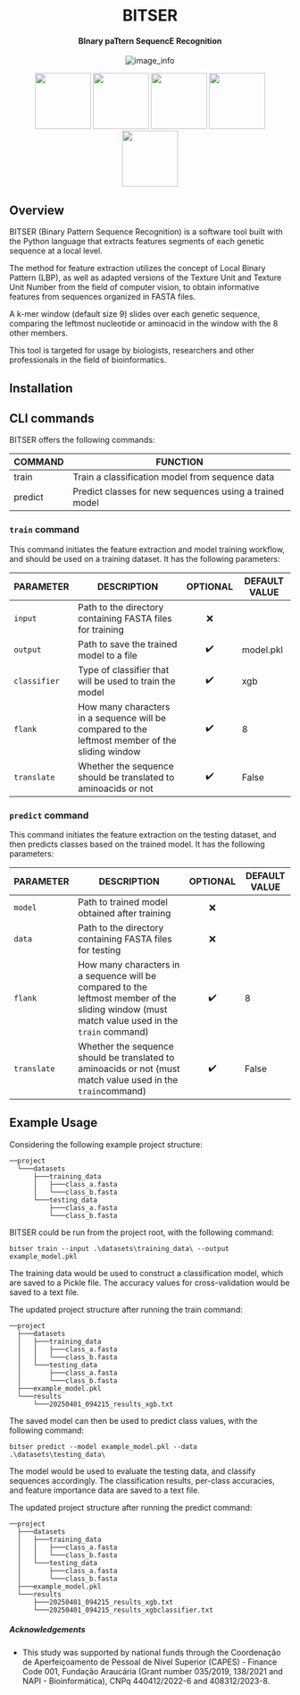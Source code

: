 
<div align="center" style="display: display_block">

# **BITSER**

#### **BI**nary pa**T**tern **S**equenc**E** **R**ecognition

![image_info](https://img.shields.io/badge/bitser-v0.0.1-blue)

</div>


<div align="center">
    <img src="https://cdn.jsdelivr.net/gh/devicons/devicon@latest/icons/python/python-original.svg" width="100" height="100" />
    <img src="https://cdn.jsdelivr.net/gh/devicons/devicon@latest/icons/poetry/poetry-original.svg" width="100" height="100" />
    <img src="https://cdn.jsdelivr.net/gh/devicons/devicon@latest/icons/scikitlearn/scikitlearn-original.svg" width="100" height="100" />
    <img src="https://cdn.jsdelivr.net/gh/devicons/devicon@latest/icons/numpy/numpy-original.svg" width="100" height="100" />
    <img src="https://cdn.jsdelivr.net/gh/devicons/devicon@latest/icons/pandas/pandas-original.svg" width="100" height="100" />
</div>


## Overview

BITSER (Binary Pattern Sequence Recognition) is a software tool built with the Python language that extracts features segments of each genetic sequence at a local level.

The method for feature extraction utilizes the concept of Local Binary Pattern (LBP), as well as adapted versions of the Texture Unit and Texture Unit Number from the field of computer vision, to obtain informative features from sequences organized in FASTA files.

A k-mer window (default size 9) slides over each genetic sequence, comparing the leftmost nucleotide or aminoacid in the window with the 8 other members.

This tool is targeted for usage by biologists, researchers and other professionals in the field of bioinformatics.

## Installation



## CLI commands

BITSER offers the following commands:

| COMMAND | FUNCTION                                         |
|---------|--------------------------------------------------|
| train   | Train a classification model from sequence data  |
| predict | Predict classes for new sequences using a trained model |

### `train` command

This command initiates the feature extraction and model training workflow, and should be used on a training dataset. It has the following parameters:

| PARAMETER | DESCRIPTION                                               | OPTIONAL | DEFAULT VALUE |
|-----------|-----------------------------------------------------------|:--------:|-----------|
| ``input`` | Path to the directory containing FASTA files for training |    ❌     |           |
| ``output`` | Path to save the trained model to a file                  |     ✔️     | model.pkl |
| ``classifier``| Type of classifier that will be used to train the model   | ✔️ | xgb       |
| ``flank`` | How many characters in a sequence will be compared to the leftmost member of the sliding window | ✔️ | 8
| ``translate`` | Whether the sequence should be translated to aminoacids or not | ✔️ | False |

### `predict` command

This command initiates the feature extraction on the testing dataset, and then predicts classes based on the trained model. It has the following parameters:

| PARAMETER      | DESCRIPTION                                                                                                                                    | OPTIONAL  | DEFAULT VALUE |
|----------------|------------------------------------------------------------------------------------------------------------------------------------------------|:---------:|--|
| ``model``      | Path to trained model obtained after training                                                                                                  |     ❌     |  |
| ``data``       | Path to the directory containing FASTA files for testing                                                                                       |     ❌     |  |
| ``flank``      | How many characters in a sequence will be compared to the leftmost member of the sliding window (must match value used in the `train` command) |    ✔️     | 8
| ``translate``  | Whether the sequence should be translated to aminoacids or not (must match value used in the `train`command)                                   |    ✔️     | False |

## Example Usage

Considering the following example project structure:

```
──project
  └───datasets
      ├───training_data
      │   ├───class_a.fasta
      │   └───class_b.fasta
      └───testing_data
          ├───class_a.fasta
          └───class_b.fasta  
```

BITSER could be run from the project root, with the following command:

`bitser train --input .\datasets\training_data\ --output example_model.pkl`

The training data would be used to construct a classification model, which are saved to a Pickle file. The accuracy values for cross-validation would be saved to a text file.

The updated project structure after running the train command:

```
──project
  ├───datasets
  │   ├───training_data
  │   │   ├───class_a.fasta
  │   │   └───class_b.fasta
  │   └───testing_data
  │       ├───class_a.fasta
  │       └───class_b.fasta
  ├───example_model.pkl
  └───results
      └───20250401_094215_results_xgb.txt
```

The saved model can then be used to predict class values, with the following command:

`bitser predict --model example_model.pkl --data .\datasets\testing_data\`

The model would be used to evaluate the testing data, and classify sequences accordingly. The classification results, per-class accuracies, and feature importance data are saved to a text file.

The updated project structure after running the predict command:

```
──project
  ├───datasets
  │   ├───training_data
  │   │   ├───class_a.fasta
  │   │   └───class_b.fasta
  │   └───testing_data
  │       ├───class_a.fasta
  │       └───class_b.fasta
  ├───example_model.pkl
  └───results
      ├───20250401_094215_results_xgb.txt
      └───20250401_094215_results_xgbclassifier.txt
```


##### Acknowledgements

* This study was supported by national funds through the Coordenação de Aperfeiçoamento de Pessoal de Nível Superior (CAPES) - Finance Code 001, Fundação Araucária (Grant number 035/2019, 138/2021 and NAPI - Bioinformática), CNPq 440412/2022-6 and 408312/2023-8.
